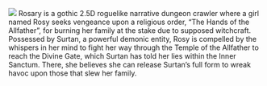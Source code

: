 ![](https://drive.google.com/file/d/1F2Q2F96AupNBAreSQ6HJYJREWrtCIZOk/view?usp=sharing)
Rosary is a gothic 2.5D roguelike narrative dungeon crawler where a girl named Rosy seeks vengeance upon a religious order, “The Hands of the Allfather”, for burning her family at the stake due to supposed witchcraft. Possessed by Surtan, a powerful demonic entity, Rosy is compelled by the whispers in her mind to fight her way through the Temple of the Allfather to reach the Divine Gate, which Surtan has told her lies within the Inner Sanctum. There, she believes she can release Surtan’s full form to wreak havoc upon those that slew her family.
